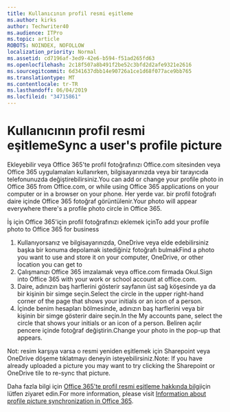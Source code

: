 ```yaml
---
title: Kullanıcının profil resmi eşitleme
ms.author: kirks
author: Techwriter40
ms.audience: ITPro
ms.topic: article
ROBOTS: NOINDEX, NOFOLLOW
localization_priority: Normal
ms.assetid: cd7196af-3ed9-42e6-b594-f51ad265fd63
ms.openlocfilehash: 2c18f507a8b491f2be52c3bfd2d2afe9321e2616
ms.sourcegitcommit: 6d341637dbb14e90726a1ce1d68f077ace9bb765
ms.translationtype: MT
ms.contentlocale: tr-TR
ms.lasthandoff: 06/04/2019
ms.locfileid: "34715861"
---
```

# <a name="sync-a-users-profile-picture"></a><span data-ttu-id="98f25-102">Kullanıcının profil resmi eşitleme</span><span class="sxs-lookup"><span data-stu-id="98f25-102">Sync a user's profile picture</span></span>

<p><span data-ttu-id="98f25-103">Ekleyebilir veya Office 365'te profil fotoğrafınızı Office.com sitesinden veya Office 365 uygulamaları kullanırken, bilgisayarınızda veya bir tarayıcıda telefonunuzda değiştirebilirsiniz.</span><span class="sxs-lookup"><span data-stu-id="98f25-103">You can add or change your profile photo in Office 365 from Office.com, or while using Office 365 applications on your computer or in a browser on your phone.</span></span> <span data-ttu-id="98f25-104">Her yerde var. bir profil fotoğrafı daire içinde Office 365 fotoğraf görüntülenir.</span><span class="sxs-lookup"><span data-stu-id="98f25-104">Your photo will appear everywhere there's a profile photo circle in Office 365.</span></span></p> <p><span data-ttu-id="98f25-105">İş için Office 365'için profil fotoğrafınızı eklemek için</span><span class="sxs-lookup"><span data-stu-id="98f25-105">To add your profile photo to Office 365 for business</span></span></p> <ol> <li><span data-ttu-id="98f25-106">Kullanıyorsanız ve bilgisayarınızda, OneDrive veya elde edebilirsiniz başka bir konuma depolamak istediğiniz fotoğrafı bulmak</span><span class="sxs-lookup"><span data-stu-id="98f25-106">Find a photo you want to use and store it on your computer, OneDrive, or other location you can get to</span></span></li> <li><span data-ttu-id="98f25-107">Çalışmanızı Office 365 imzalamak veya office.com firmada Okul.</span><span class="sxs-lookup"><span data-stu-id="98f25-107">Sign into Office 365 with your work or school account at office.com.</span></span></li> <li><span data-ttu-id="98f25-108">Daire, adınızın baş harflerini gösterir sayfanın üst sağ köşesinde ya da bir kişinin bir simge seçin.</span><span class="sxs-lookup"><span data-stu-id="98f25-108">Select the circle in the upper right-hand corner of the page that shows your initials or an icon of a person.</span></span></li> <li><span data-ttu-id="98f25-109">İçinde benim hesapları bölmesinde, adınızın baş harflerini veya bir kişinin bir simge gösterir daire seçin.</span><span class="sxs-lookup"><span data-stu-id="98f25-109">In the My accounts pane, select the circle that shows your initials or an icon of a person.</span></span> <span data-ttu-id="98f25-110">Beliren açılır pencere içinde fotoğraf değiştirin.</span><span class="sxs-lookup"><span data-stu-id="98f25-110">Change your photo in the pop-up that appears.</span></span></li> </ol> <p><span data-ttu-id="98f25-111">Not: resim karşıya varsa o resmi yeniden eşitlemek için Sharepoint veya OneDrive döşeme tıklatmayı deneyin isteyebilirsiniz.</span><span class="sxs-lookup"><span data-stu-id="98f25-111">Note: If you have already uploaded a picture you may want to try clicking the Sharepoint or OneDrive tile to re-sync that picture.</span></span></p> <p><span data-ttu-id="98f25-112">Daha fazla bilgi için <a href="https://support.office.com/en-us/article/information-about-profile-picture-synchronization-in-office-365-20594d76-d054-4af4-a660-401133e3d48a?ui=en-US&amp;rs=en-US&amp;ad=US">Office 365'te profil resmi eşitleme hakkında bilgi</a>için lütfen ziyaret edin.</span><span class="sxs-lookup"><span data-stu-id="98f25-112">For more information, please visit <a href="https://support.office.com/en-us/article/information-about-profile-picture-synchronization-in-office-365-20594d76-d054-4af4-a660-401133e3d48a?ui=en-US&amp;rs=en-US&amp;ad=US">Information about profile picture synchronization in Office 365</a>.</span></span></p>

